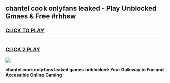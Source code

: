 
## chantel cook onlyfans leaked - Play Unblocked Gmaes & Free #rhhsw
<h3>
<a href="https://premium.freeplayer.one?title=chantel_cook_onlyfans_leaked&ref=03M">CLICK TO PLAY</a></h3>
<hr>

<h3>
<a href="https://premium.freeplayer.one?title=chantel_cook_onlyfans_leaked&ref=03M">CLICK 2 PLAY</a>
  
</h3>

<a href="https://premium.freeplayer.one?title=chantel_cook_onlyfans_leaked&ref=03M"><img src="https://clearcache.store/games.png"></a>


**chantel cook onlyfans leaked games unblocked: Your Gateway to Fun and Accessible Online Gaming**
